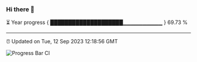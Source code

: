 ### Hi there 👋

⏳ Year progress { ████████████████████▁▁▁▁▁▁▁▁▁▁ } 69.73 %

---

⏰ Updated on Tue, 12 Sep 2023 12:18:56 GMT

![Progress Bar CI](https://github.com/liununu/liununu/workflows/Progress%20Bar%20CI/badge.svg)
